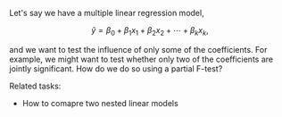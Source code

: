 Let's say we have a multiple linear regression model,

$$\hat{y}=\beta_0 + \beta_1x_1 + \beta_2x_2 + \cdots + \beta_kx_k,$$

and we want to test the influence of only some of the coefficients.
For example, we might want to test whether only two of the coefficients are jointly significant.
How do we do so using a partial F-test?

Related tasks:

 * How to comapre two nested linear models
